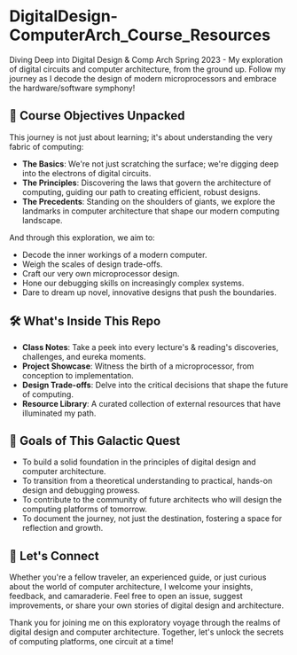 # DigitalDesign-ComputerArch_Course_Resources

Diving Deep into Digital Design &amp; Comp Arch Spring 2023 - My exploration of digital circuits and computer architecture, from the ground up. Follow my journey as I decode the design of modern microprocessors and embrace the hardware/software symphony!

## 🎯 Course Objectives Unpacked

This journey is not just about learning; it's about understanding the very fabric of computing:

- **The Basics**: We're not just scratching the surface; we're digging deep into the electrons of digital circuits.
- **The Principles**: Discovering the laws that govern the architecture of computing, guiding our path to creating efficient, robust designs.
- **The Precedents**: Standing on the shoulders of giants, we explore the landmarks in computer architecture that shape our modern computing landscape.

And through this exploration, we aim to:

- Decode the inner workings of a modern computer.
- Weigh the scales of design trade-offs.
- Craft our very own microprocessor design.
- Hone our debugging skills on increasingly complex systems.
- Dare to dream up novel, innovative designs that push the boundaries.

## 🛠 What's Inside This Repo

- **Class Notes**: Take a peek into every lecture's & reading's discoveries, challenges, and eureka moments.
- **Project Showcase**: Witness the birth of a microprocessor, from conception to implementation.
- **Design Trade-offs**: Delve into the critical decisions that shape the future of computing.
- **Resource Library**: A curated collection of external resources that have illuminated my path.

## 🌌 Goals of This Galactic Quest

- To build a solid foundation in the principles of digital design and computer architecture.
- To transition from a theoretical understanding to practical, hands-on design and debugging prowess.
- To contribute to the community of future architects who will design the computing platforms of tomorrow.
- To document the journey, not just the destination, fostering a space for reflection and growth.

## 🤝 Let's Connect

Whether you're a fellow traveler, an experienced guide, or just curious about the world of computer architecture, I welcome your insights, feedback, and camaraderie. Feel free to open an issue, suggest improvements, or share your own stories of digital design and architecture.

Thank you for joining me on this exploratory voyage through the realms of digital design and computer architecture. Together, let's unlock the secrets of computing platforms, one circuit at a time!
